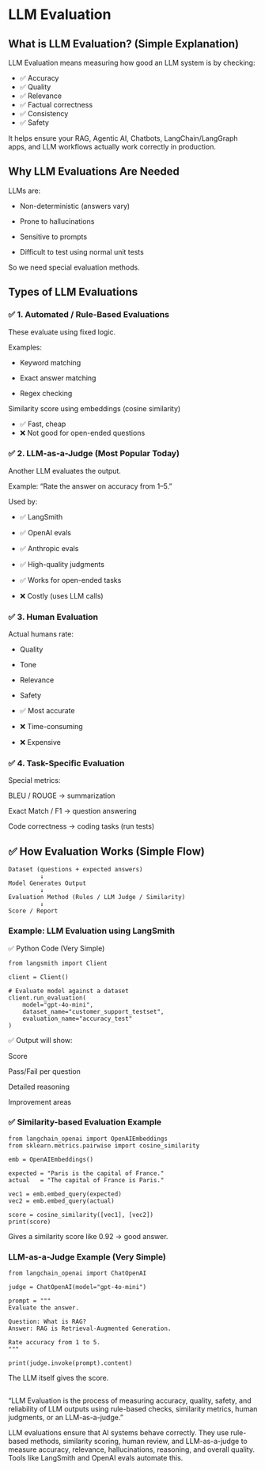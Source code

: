 # LLM Evaluation
## What is LLM Evaluation? (Simple Explanation)

LLM Evaluation means measuring how good an LLM system is by checking:

- ✅ Accuracy
- ✅ Quality
- ✅ Relevance
- ✅ Factual correctness
- ✅ Consistency
- ✅ Safety

It helps ensure your RAG, Agentic AI, Chatbots, LangChain/LangGraph apps, and LLM workflows actually work correctly in production.

##  Why LLM Evaluations Are Needed

LLMs are:

- Non-deterministic (answers vary)

- Prone to hallucinations

- Sensitive to prompts

- Difficult to test using normal unit tests

So we need special evaluation methods.

## Types of LLM Evaluations
### ✅ 1. Automated / Rule-Based Evaluations

These evaluate using fixed logic.

Examples:

- Keyword matching

- Exact answer matching

- Regex checking

Similarity score using embeddings (cosine similarity)

- ✅ Fast, cheap
- ❌ Not good for open-ended questions

### ✅ 2. LLM-as-a-Judge (Most Popular Today)

Another LLM evaluates the output.

Example:
“Rate the answer on accuracy from 1–5.”

Used by:
- ✅ LangSmith
- ✅ OpenAI evals
- ✅ Anthropic evals

- ✅ High-quality judgments
- ✅ Works for open-ended tasks
- ❌ Costly (uses LLM calls)

### ✅ 3. Human Evaluation

Actual humans rate:

- Quality

- Tone

- Relevance

- Safety

- ✅ Most accurate
- ❌ Time-consuming
- ❌ Expensive

### ✅ 4. Task-Specific Evaluation

Special metrics:

BLEU / ROUGE → summarization

Exact Match / F1 → question answering

Code correctness → coding tasks (run tests)

## ✅ How Evaluation Works (Simple Flow)
```
Dataset (questions + expected answers)
         ↓
Model Generates Output
         ↓
Evaluation Method (Rules / LLM Judge / Similarity)
         ↓
Score / Report
```

### Example: LLM Evaluation using LangSmith
✅ Python Code (Very Simple)
```
from langsmith import Client

client = Client()

# Evaluate model against a dataset
client.run_evaluation(
    model="gpt-4o-mini",
    dataset_name="customer_support_testset",
    evaluation_name="accuracy_test"
)

```
✅ Output will show:

Score

Pass/Fail per question

Detailed reasoning

Improvement areas

### ✅ Similarity-based Evaluation Example
```
from langchain_openai import OpenAIEmbeddings
from sklearn.metrics.pairwise import cosine_similarity

emb = OpenAIEmbeddings()

expected = "Paris is the capital of France."
actual   = "The capital of France is Paris."

vec1 = emb.embed_query(expected)
vec2 = emb.embed_query(actual)

score = cosine_similarity([vec1], [vec2])
print(score)
```

 Gives a similarity score like 0.92 → good answer.

### LLM-as-a-Judge Example (Very Simple)

```
from langchain_openai import ChatOpenAI

judge = ChatOpenAI(model="gpt-4o-mini")

prompt = """
Evaluate the answer.

Question: What is RAG?
Answer: RAG is Retrieval-Augmented Generation.

Rate accuracy from 1 to 5.
"""

print(judge.invoke(prompt).content)
```

 The LLM itself gives the score.

## 

“LLM Evaluation is the process of measuring accuracy, quality, safety, and reliability of LLM outputs using rule-based checks, similarity metrics, human judgments, or an LLM-as-a-judge.”


LLM evaluations ensure that AI systems behave correctly. They use rule-based methods, similarity scoring, human review, and LLM-as-a-judge to measure accuracy, relevance, hallucinations, reasoning, and overall quality. Tools like LangSmith and OpenAI evals automate this.
